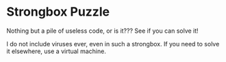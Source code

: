 # Strongbox Puzzle

Nothing but a pile of useless code, or is it??? See if you can solve it!

I do not include viruses ever, even in such a strongbox. If you need to solve it elsewhere, use a virtual machine.
